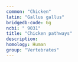 ```yaml
---
common: "Chicken"
latin: "Gallus gallus"
bridgedb-code: Gg
ncbi: " 9031"
title: "Chicken pathways"
description:
homology: Human
group: "Vertebrates"
---
```


